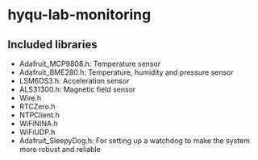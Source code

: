 # hyqu-lab-monitoring

## Included libraries
- Adafruit_MCP9808.h: Temperature sensor
- Adafruit_BME280.h: Temperature, humidity and pressure sensor
- LSM6DS3.h: Acceleration sensor
- ALS31300.h: Magnetic field sensor
- Wire.h
- RTCZero.h
- NTPClient.h
- WiFiNINA.h
- WiFiUDP.h
- Adafruit_SleepyDog.h: For setting up a watchdog to make the system more robust and reliable